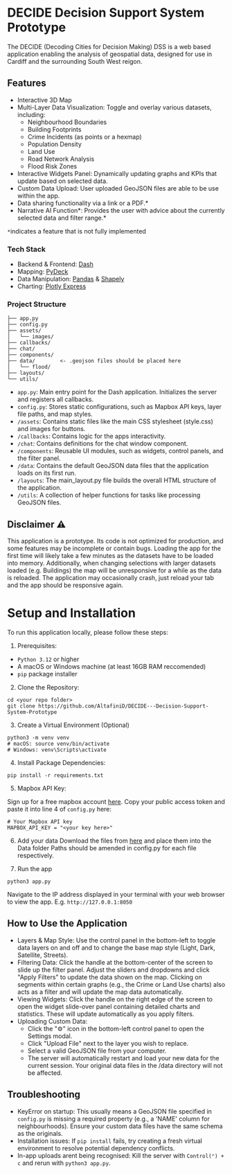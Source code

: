 # DECIDE Decision Support System Prototype

The DECIDE (Decoding Cities for Decision Making) DSS is a web based application enabling the analysis of geospatial data, designed for use in Cardiff and the surrounding South West reigon. 


## Features
- Interactive 3D Map
- Multi-Layer Data Visualization: Toggle and overlay various datasets, including: 
  - Neighbourhood Boundaries
  - Building Footprints
  - Crime Incidents (as points or a hexmap)
  - Population Density
  - Land Use
  - Road Network Analysis
  - Flood Risk Zones 
- Interactive Widgets Panel: Dynamically updating graphs and KPIs that update based on selected data. 
- Custom Data Upload: User uploaded GeoJSON files are able to be use within the app.
- Data sharing functionality via a link or a PDF.*
- Narrative AI Function*: Provides the user with advice about the currently selected data and filter range.*

`*`indicates a feature that is not fully implemented

### Tech Stack
- Backend & Frontend: [Dash](https://plotly.com/dash/)
- Mapping: [PyDeck](https://deckgl.readthedocs.io/en/latest/)
- Data Manipulation: [Pandas](https://pandas.pydata.org) & [Shapely](https://shapely.readthedocs.io/en/stable/)
- Charting: [Plotly Express](https://plotly.com/python/plotly-express/)

### Project Structure
```
├── app.py
├── config.py
├── assets/
│   └── images/
├── callbacks/
├── chat/
├── components/
├── data/        <- .geojson files should be placed here
│   └── flood/
├── layouts/
└── utils/
```
- `app.py`: Main entry point for the Dash application. Initializes the server and registers all callbacks.
- `config.py`: Stores static configurations, such as Mapbox API keys, layer file paths, and map styles.
- `/assets`: Contains static files like the main CSS stylesheet (style.css) and images for buttons.
- `/callbacks`: Contains logic for the apps interactivity.
- `/chat`: Contains definitions for the chat window component.
- `/components`: Reusable UI modules, such as widgets, control panels, and the filter panel.
- `/data`: Contains the default GeoJSON data files that the application loads on its first run.
- `/layouts`: The main_layout.py file builds the overall HTML structure of the application.
- `/utils`: A collection of helper functions for tasks like processing GeoJSON files.

## Disclaimer ⚠️

This application is a prototype. Its code is not optimized for production, and some features may be incomplete or contain bugs.
Loading the app for the first time will likely take a few minutes as the datasets have to be loaded into memory. Additionally, when changing selections with larger datasets loaded (e.g. Buildings) the map will be unresponsive for a while as the data is reloaded. The application may occasionally crash, just reload your tab and the app should be responsive again. 

# Setup and Installation
To run this application locally, please follow these steps:
1. Prerequisites:
- `Python 3.12` or higher
- A macOS or Windows machine (at least 16GB RAM reccomended)
- `pip` package installer

2. Clone the Repository:
```
cd <your repo folder>
git clone https://github.com/AltafiniD/DECIDE---Decision-Support-System-Prototype
```

3. Create a Virtual Environment (Optional)
```
python3 -m venv venv
# macOS: source venv/bin/activate  
# Windows: venv\Scripts\activate
```

4. Install Package Dependencies:
```
pip install -r requirements.txt
```

5. Mapbox API Key:

Sign up for a free mapbox account [here](https://www.mapbox.com). Copy your public access token and paste it into line 4 of `config.py` here:
```
# Your Mapbox API key
MAPBOX_API_KEY = "<your key here>"
```

6. Add your data
Download the files from [here](https://www.google.com) and place them into the Data folder
Paths should be amended in config.py for each file respectively. 

7. Run the app
```
python3 app.py
```
Navigate to the IP address displayed in your terminal with your web browser to view the app. E.g. `http://127.0.0.1:8050`

## How to Use the Application
- Layers & Map Style: Use the control panel in the bottom-left to toggle data layers on and off and to change the base map style (Light, Dark, Satellite, Streets).
- Filtering Data: Click the handle at the bottom-center of the screen to slide up the filter panel. Adjust the sliders and dropdowns and click "Apply Filters" to update the data shown on the map. Clicking on segments within certain graphs (e.g., the Crime or Land Use charts) also acts as a filter and will update the map data automatically.
- Viewing Widgets: Click the handle on the right edge of the screen to open the widget slide-over panel containing detailed charts and statistics. These will update automatically as you apply filters.
- Uploading Custom Data:
  - Click the "⚙️" icon in the bottom-left control panel to open the Settings modal.
  - Click "Upload File" next to the layer you wish to replace.
  - Select a valid GeoJSON file from your computer.
  - The server will automatically restart and load your new data for the current session. Your original data files in the /data directory will not be affected.

## Troubleshooting
- KeyError on startup: This usually means a GeoJSON file specified in `config.py` is missing a required property (e.g., a 'NAME' column for neighbourhoods). Ensure your custom data files have the same schema as the originals.
- Installation issues: If `pip install` fails, try creating a fresh virtual environment to resolve potential dependency conflicts.
- In-app uploads arent being recognised: Kill the server with `Control(⌃) + c` and rerun with `python3 app.py`.






